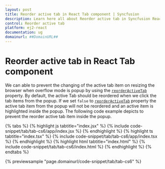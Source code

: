 ```yaml
---
layout: post
title: Reorder active tab in React Tab component | Syncfusion
description: Learn here all about Reorder active tab in Syncfusion React Tab component of Syncfusion Essential JS 2 and more.
control: Reorder active tab 
platform: ej2-react
documentation: ug
domainurl: ##DomainURL##
---
```


# Reorder active tab in React Tab component

We can able to prevent the changing of the active tab item on resizing the browser when overflow mode is popup by using the [`reorderActiveTab`](https://ej2.syncfusion.com/react/documentation/api/tab/#reorderActiveTab) property. By default, the active Tab should be reordered when we click the tab items from the popup. If we set `false` to [`reorderActiveTab`](https://ej2.syncfusion.com/react/documentation/api/tab/#reorderActiveTab) property the active tab item from the popup will not be reordered and an active item is highlighted inside the popup. The following code example depicts to prevent the reorder active tab item inside the popup.

{% tabs %}
{% highlight js tabtitle="index.jsx" %}
{% include code-snippet/tab/tab-cs6/app/index.jsx %}
{% endhighlight %}
{% highlight ts tabtitle="index.tsx" %}
{% include code-snippet/tab/tab-cs6/app/index.tsx %}
{% endhighlight %}
{% highlight html tabtitle="index.html" %}
{% include code-snippet/tab/tab-cs6/index.html %}
{% endhighlight %}
{% endtabs %}
        
{% previewsample "page.domainurl/code-snippet/tab/tab-cs6" %}
